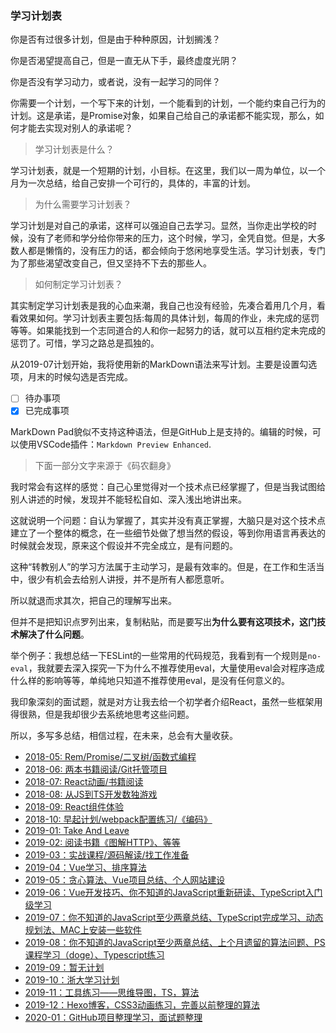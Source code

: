 ### 学习计划表

你是否有过很多计划，但是由于种种原因，计划搁浅？

你是否渴望提高自己，但是一直无从下手，最终虚度光阴？

你是否没有学习动力，或者说，没有一起学习的同伴？

你需要一个计划，一个写下来的计划，一个能看到的计划，一个能约束自己行为的计划。这是承诺，是Promise对象，如果自己给自己的承诺都不能实现，那么，如何才能去实现对别人的承诺呢？

> 学习计划表是什么？

学习计划表，就是一个短期的计划，小目标。在这里，我们以一周为单位，以一个月为一次总结，给自己安排一个可行的，具体的，丰富的计划。

> 为什么需要学习计划表？

学习计划是对自己的承诺，这样可以强迫自己去学习。显然，当你走出学校的时候，没有了老师和学分给你带来的压力，这个时候，学习，全凭自觉。但是，大多数人都是懒惰的，没有压力的话，都会倾向于悠闲地享受生活。学习计划表，专门为了那些渴望改变自己，但又坚持不下去的那些人。

> 如何制定学习计划表？

其实制定学习计划表是我的心血来潮，我自己也没有经验，先凑合着用几个月，看看效果如何。学习计划表主要包括:每周的具体计划，每周的作业，未完成的惩罚等等。如果能找到一个志同道合的人和你一起努力的话，就可以互相约定未完成的惩罚了。可惜，学习之路总是孤独的。

从2019-07计划开始，我将使用新的MarkDown语法来写计划。主要是设置勾选项，月末的时候勾选是否完成。

 - [ ] 待办事项
 - [x] 已完成事项

MarkDown Pad貌似不支持这种语法，但是GitHub上是支持的。编辑的时候，可以使用VSCode插件：`Markdown Preview Enhanced`.

> 下面一部分文字来源于《码农翻身》

我时常会有这样的感觉：自己心里觉得对一个技术点已经掌握了，但是当我试图给别人讲述的时候，发现并不能轻松自如、深入浅出地讲出来。

这就说明一个问题：自认为掌握了，其实并没有真正掌握，大脑只是对这个技术点建立了一个整体的概念，在一些细节处做了想当然的假设，等到你用语言再表达的时候就会发现，原来这个假设并不完全成立，是有问题的。

这种“转教别人”的学习方法属于主动学习，是最有效率的。但是，在工作和生活当中，很少有机会去给别人讲授，并不是所有人都愿意听。

所以就退而求其次，把自己的理解写出来。

但并不是把知识点罗列出来，复制粘贴，而是要写出**为什么要有这项技术，这门技术解决了什么问题**。

举个例子：我想总结一下ESLint的一些常用的代码规范，我看到有一个规则是`no-eval`，我就要去深入探究一下为什么不推荐使用eval，大量使用eval会对程序造成什么样的影响等等，单纯地只知道不推荐使用eval，是没有任何意义的。

我印象深刻的面试题，就是对方让我去给一个初学者介绍React，虽然一些框架用得很熟，但是我却很少去系统地思考这些问题。

所以，多写多总结，相信过程，在未来，总会有大量收获。

 - [2018-05: Rem/Promise/二叉树/函数式编程](https://github.com/beat-the-buzzer/plan/blob/master/2018-05/2018-05.md)
 - [2018-06: 两本书籍阅读/Git托管项目](https://github.com/beat-the-buzzer/plan/blob/master/2018-06/2018-06.md)
 - [2018-07: React动画/书籍阅读](https://github.com/beat-the-buzzer/plan/blob/master/2018-07/2018-07.md)
 - [2018-08: 从JS到TS开发数独游戏](https://github.com/beat-the-buzzer/plan/blob/master/2018-08/2018-08.md)
 - [2018-09: React组件体验](https://github.com/beat-the-buzzer/plan/blob/master/2018-09/2018-09.md)
 - [2018-10: 早起计划/webpack配置练习/《编码》](https://github.com/beat-the-buzzer/plan/blob/master/2018-10/2018-10.md)
 - [2019-01: Take And Leave](https://github.com/beat-the-buzzer/plan/blob/master/2019-01/2019-01.md)
 - [2019-02: 阅读书籍《图解HTTP》、等等](https://github.com/beat-the-buzzer/plan/blob/master/2019-02/2019-02.md)
 - [2019-03：实战课程/源码解读/找工作准备](https://github.com/beat-the-buzzer/plan/blob/master/2019-03/2019-03.md)
 - [2019-04：Vue学习、排序算法](https://github.com/beat-the-buzzer/plan/blob/master/2019-04/2019-04.md)
 - [2019-05：贪心算法、Vue项目总结、个人网站建设](https://github.com/beat-the-buzzer/plan/blob/master/2019-05/2019-05.md)
 - [2019-06：Vue开发技巧、你不知道的JavaScript重新研读、TypeScript入门级学习](https://github.com/beat-the-buzzer/plan/blob/master/2019-06/2019-06.md)
 - [2019-07：你不知道的JavaScript至少两章总结、TypeScript完成学习、动态规划法、MAC上安装一些软件](https://github.com/beat-the-buzzer/plan/blob/master/2019-07/2019-07.md)
 - [2019-08：你不知道的JavaScript至少两章总结、上个月遗留的算法问题、PS课程学习（doge）、Typescript练习](https://github.com/beat-the-buzzer/plan/blob/master/2019-08/2019-08.md)
 - [2019-09：暂无计划](https://github.com/beat-the-buzzer/plan/blob/master/2019-09/2019-09.md)
 - [2019-10：浙大学习计划](https://github.com/beat-the-buzzer/plan/blob/master/2019-10/2019-10.md)
 - [2019-11：工具练习——思维导图，TS，算法](https://github.com/beat-the-buzzer/plan/blob/master/2019-11/2019-11.md)
 - [2019-12：Hexo博客，CSS3动画练习，完善以前整理的算法](https://github.com/beat-the-buzzer/plan/blob/master/2019-12/2019-12.md)
 - [2020-01：GitHub项目整理学习，面试题整理](https://github.com/beat-the-buzzer/plan/blob/master/2020-01/2020-01.md)